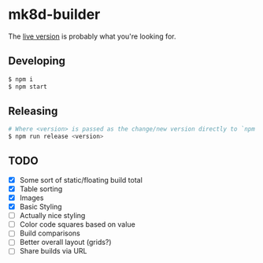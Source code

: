 # mk8d-builder

The [live version](https://tivac.github.io/mk8d-builder/) is probably what you're looking for.

## Developing

```bash
$ npm i
$ npm start
```

## Releasing

```bash
# Where <version> is passed as the change/new version directly to `npm version`
$ npm run release <version>
```

## TODO

- [x] Some sort of static/floating build total
- [x] Table sorting
- [x] Images
- [x] Basic Styling
- [ ] Actually nice styling
- [ ] Color code squares based on value
- [ ] Build comparisons
- [ ] Better overall layout (grids?)
- [ ] Share builds via URL
